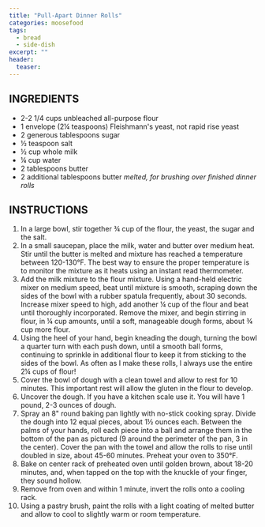 ```yaml
---
title: "Pull-Apart Dinner Rolls"
categories: moosefood
tags: 
  - bread
  - side-dish
excerpt: ""
header:
  teaser: 
---
```


## INGREDIENTS
* 2-2 1/4 cups unbleached all-purpose flour
* 1 envelope (2¼ teaspoons) Fleishmann's yeast, not rapid rise yeast
* 2 generous tablespoons sugar
* ½ teaspoon salt
* ½ cup whole milk
* ¼ cup water
* 2 tablespoons butter
* 2 additional tablespoons butter *melted, for brushing over finished dinner rolls*



## INSTRUCTIONS
1. In a large bowl, stir together ¾ cup of the flour, the yeast, the sugar and the salt.
2. In a small saucepan, place the milk, water and butter over medium heat.  Stir until the butter is melted and mixture has reached a temperature between 120-130°F.  The best way to ensure the proper temperature is to monitor the mixture as it heats using an instant read thermometer.
3. Add the milk mixture to the flour mixture.  Using a hand-held electric mixer on medium speed, beat until mixture is smooth, scraping down the sides of the bowl with a rubber spatula frequently, about 30 seconds.  Increase mixer speed to high, add another ¼ cup of the flour and beat until thoroughly incorporated.  Remove the mixer, and begin stirring in flour, in ¼ cup amounts, until a soft, manageable dough forms, about ¾ cup more flour.
4. Using the heel of your hand, begin kneading the dough, turning the bowl a quarter turn with each push down, until a smooth ball forms, continuing to sprinkle in additional flour to keep it from sticking to the sides of the bowl.  As often as I make these rolls, I always use the entire 2¼ cups of flour!
5. Cover the bowl of dough with a clean towel and allow to rest for 10 minutes. This important rest will allow the gluten in the flour to develop.
6. Uncover the dough.  If you have a kitchen scale use it. You will have 1 pound, 2-3 ounces of dough.
7. Spray an 8" round baking pan lightly with no-stick cooking spray.  Divide the dough into 12 equal pieces, about 1½ ounces each.  Between the palms of your hands, roll each piece into a ball and arrange them in the bottom of the pan as pictured (9 around the perimeter of the pan, 3 in the center).  Cover the pan with the towel and allow the rolls to rise until doubled in size, about 45-60 minutes. Preheat your oven to 350°F.
8. Bake on center rack of preheated oven until golden brown, about 18-20 minutes, and, when tapped on the top with the knuckle of your finger, they sound hollow.
9. Remove from oven and within 1 minute, invert the rolls onto a cooling rack.
10. Using a pastry brush, paint the rolls with a light coating of melted butter and allow to cool to slightly warm or room temperature.